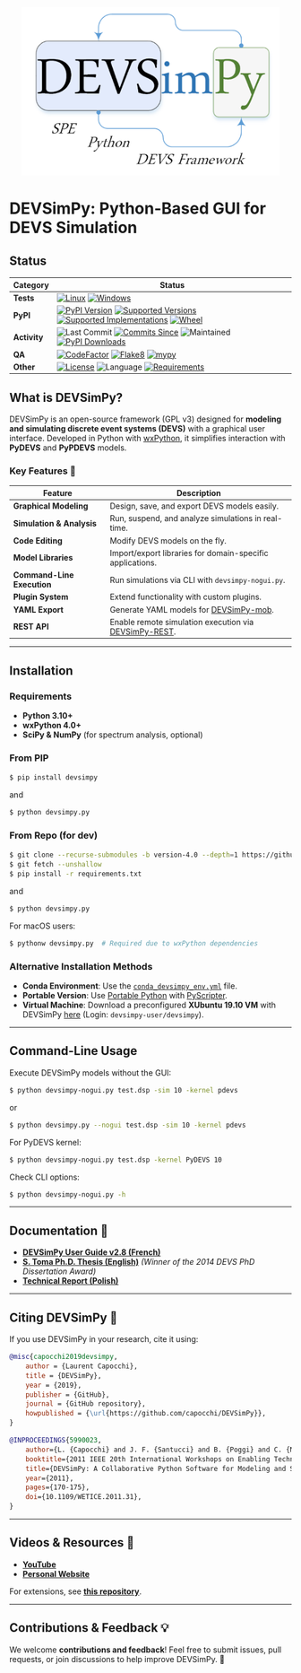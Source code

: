 <p align="center">
  <img width="460" height="300" src="https://github.com/capocchi/DEVSimPy/blob/version-5.0/devsimpy/splash/splash.png" alt="DEVSimPy">
</p>

# DEVSimPy: Python-Based GUI for DEVS Simulation
## Status

| Category    | Status |
|------------|--------|
| **Tests**  | [![Linux](https://github.com/capocchi/DEVSimPy/actions/workflows/ci-build-ubuntu.yml/badge.svg)](https://github.com/capocchi/DEVSimPy/actions/workflows/ci-build-ubuntu.yml) [![Windows](https://github.com/capocchi/DEVSimPy/actions/workflows/ci-build-windows.yml/badge.svg)](https://github.com/capocchi/DEVSimPy/actions/workflows/ci-build-windows.yml) |
| **PyPI**   | [![PyPI Version](https://img.shields.io/pypi/v/devsimpy)](https://pypi.org/project/devsimpy/) [![Supported Versions](https://img.shields.io/pypi/pyversions/devsimpy?logo=python&logoColor=white)](https://pypi.org/project/devsimpy/) [![Supported Implementations](https://img.shields.io/pypi/implementation/devsimpy)](https://pypi.org/project/devsimpy/) [![Wheel](https://img.shields.io/pypi/wheel/devsimpy)](https://pypi.org/project/devsimpy/) |
| **Activity** | ![Last Commit](https://img.shields.io/github/last-commit/capocchi/devsimpy) [![Commits Since](https://img.shields.io/github/commits-since/capocchi/devsimpy/v5.1)](https://github.com/capocchi/devsimpy/commits) ![Maintained](https://img.shields.io/maintenance/yes/2025) [![PyPI Downloads](https://img.shields.io/pypi/dm/devsimpy)](https://pypi.org/project/devsimpy/) |
| **QA** | [![CodeFactor](https://img.shields.io/codefactor/grade/github/capocchi/devsimpy?logo=codefactor)](https://www.codefactor.io/repository/github/capocchi/devsimpy) [![Flake8](https://github.com/capocchi/DEVSimPy/actions/workflows/lint.yml/badge.svg)](https://github.com/capocchi/DEVSimPy/actions/workflows/lint.yml) [![mypy](https://github.com/capocchi/DEVSimPy/actions/workflows/lint.yml/badge.svg)](https://github.com/capocchi/DEVSimPy/actions/workflows/lint.yml) |
| **Other**  | [![License](https://img.shields.io/github/license/capocchi/devsimpy)](https://github.com/capocchi/DEVSimPy/blob/master/LICENSE) ![Language](https://img.shields.io/github/languages/top/capocchi/devsimpy) [![Requirements](https://dependency-dash.repo-helper.uk/github/capocchi/devsimpy/badge.svg)](https://dependency-dash.repo-helper.uk/github/capocchi/devsimpy/) |


<!-- | **Docs**  | ![Docs](https://img.shields.io/readthedocs/domdf-wxpython-tools/latest?logo=read-the-docs) [![Docs Check](https://github.com/domdfcoding/domdf_wxpython_tools/workflows/Docs%20Check/badge.svg)](https://github.com/domdfcoding/domdf_wxpython_tools/actions?query=workflow%3A%22Docs+Check%22) | -->

## What is DEVSimPy?
DEVSimPy is an open-source framework (GPL v3) designed for **modeling and simulating discrete event systems (DEVS)** with a graphical user interface. Developed in Python with [wxPython](http://www.wxpython.org), it simplifies interaction with **PyDEVS** and **PyPDEVS** models.

### Key Features 🚀
| Feature               | Description |
|----------------------|-------------|
| **Graphical Modeling** | Design, save, and export DEVS models easily. |
| **Simulation & Analysis** | Run, suspend, and analyze simulations in real-time. |
| **Code Editing** | Modify DEVS models on the fly. |
| **Model Libraries** | Import/export libraries for domain-specific applications. |
| **Command-Line Execution** | Run simulations via CLI with `devsimpy-nogui.py`. |
| **Plugin System** | Extend functionality with custom plugins. |
| **YAML Export** | Generate YAML models for [DEVSimPy-mob](https://github.com/capocchi/DEVSimPy_mob). |
| **REST API** | Enable remote simulation execution via [DEVSimPy-REST](https://github.com/capocchi/DEVSimPy_rest). |

---

## Installation
### Requirements
- **Python 3.10+**
- **wxPython 4.0+**
- **SciPy & NumPy** (for spectrum analysis, optional)

### From PIP
```sh
$ pip install devsimpy
```
and
```sh
$ python devsimpy.py
```

### From Repo (for dev)
```sh
$ git clone --recurse-submodules -b version-4.0 --depth=1 https://github.com/capocchi/DEVSimPy.git
$ git fetch --unshallow
$ pip install -r requirements.txt
```
and
```sh
$ python devsimpy.py
```
For macOS users:
```sh
$ pythonw devsimpy.py  # Required due to wxPython dependencies
```

### Alternative Installation Methods
- **Conda Environment**: Use the [`conda_devsimpy_env.yml`](https://github.com/capocchi/DEVSimPy-site/raw/gh-pages/conda_devsimpy_env.yml) file.
- **Portable Version**: Use [Portable Python](http://portablepython.com) with [PyScripter](https://sourceforge.net/projects/pyscripter/).
- **Virtual Machine**: Download a preconfigured **XUbuntu 19.10 VM** with DEVSimPy [here](https://mycore.core-cloud.net/index.php/s/2EHfgPwJk6HIEHH) (Login: `devsimpy-user/devsimpy`).

---

## Command-Line Usage
Execute DEVSimPy models without the GUI:
```sh
$ python devsimpy-nogui.py test.dsp -sim 10 -kernel pdevs
```
or 
```sh
$ python devsimpy.py --nogui test.dsp -sim 10 -kernel pdevs
```
For PyDEVS kernel:
```sh
$ python devsimpy-nogui.py test.dsp -kernel PyDEVS 10
```
Check CLI options:
```sh
$ python devsimpy-nogui.py -h
```

---

## Documentation 📖
- **[DEVSimPy User Guide v2.8 (French)](http://portailweb.universita.corsica/stockage_public/portail/baaaaaes/files/DEVSimPy_guide_utilisateur.pdf)**
- **[S. Toma Ph.D. Thesis (English)](https://hal.archives-ouvertes.fr/tel-01141844/document)** *(Winner of the 2014 DEVS PhD Dissertation Award)*
- **[Technical Report (Polish)](http://portailweb.universita.corsica/stockage_public/portail/baaaaaes/files/report_Cezary.pdf)**

---

## Citing DEVSimPy 📌
If you use DEVSimPy in your research, cite it using:
```bibtex
@misc{capocchi2019devsimpy,
    author = {Laurent Capocchi},
    title = {DEVSimPy},
    year = {2019},
    publisher = {GitHub},
    journal = {GitHub repository},
    howpublished = {\url{https://github.com/capocchi/DEVSimPy}},
}
```
```bibtex
@INPROCEEDINGS{5990023,
    author={L. {Capocchi} and J. F. {Santucci} and B. {Poggi} and C. {Nicolai}},
    booktitle={2011 IEEE 20th International Workshops on Enabling Technologies: Infrastructure for Collaborative Enterprises},
    title={DEVSimPy: A Collaborative Python Software for Modeling and Simulation of DEVS Systems},
    year={2011},
    pages={170-175},
    doi={10.1109/WETICE.2011.31},
}
```

---

## Videos & Resources 🎥
- **[YouTube](https://www.youtube.com/results?search_query=devsimpy)**
- **[Personal Website](https://capocchi-l.universita.corsica/)**

For extensions, see **[this repository](https://github.com/jscott-thompson/DEVSimPy)**.

---

## Contributions & Feedback 💡
We welcome **contributions and feedback**! Feel free to submit issues, pull requests, or join discussions to help improve DEVSimPy. 🚀

